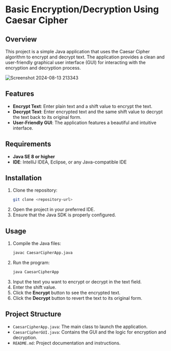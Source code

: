 # Basic Encryption/Decryption Using Caesar Cipher

## Overview

This project is a simple Java application that uses the Caesar Cipher algorithm to encrypt and decrypt text. The application provides a clean and user-friendly graphical user interface (GUI) for interacting with the encryption and decryption process.

![Screenshot 2024-08-13 213343](https://github.com/user-attachments/assets/de213ab3-4eeb-4ae4-b75f-a51af5cb1d5b)

## Features

- **Encrypt Text**: Enter plain text and a shift value to encrypt the text.
- **Decrypt Text**: Enter encrypted text and the same shift value to decrypt the text back to its original form.
- **User-Friendly GUI**: The application features a beautiful and intuitive interface.

## Requirements

- **Java SE 8 or higher**
- **IDE**: IntelliJ IDEA, Eclipse, or any Java-compatible IDE

## Installation

1. Clone the repository:
    ```bash
    git clone <repository-url>

2. Open the project in your preferred IDE.
3. Ensure that the Java SDK is properly configured.

## Usage

1. Compile the Java files:
    ```bash
    javac CaesarCipherApp.java
    ```
2. Run the program:
    ```bash
    java CaesarCipherApp
    ```
3. Input the text you want to encrypt or decrypt in the text field.
4. Enter the shift value.
5. Click the **Encrypt** button to see the encrypted text.
6. Click the **Decrypt** button to revert the text to its original form.

## Project Structure

- `CaesarCipherApp.java`: The main class to launch the application.
- `CaesarCipherGUI.java`: Contains the GUI and the logic for encryption and decryption.
- `README.md`: Project documentation and instructions.
